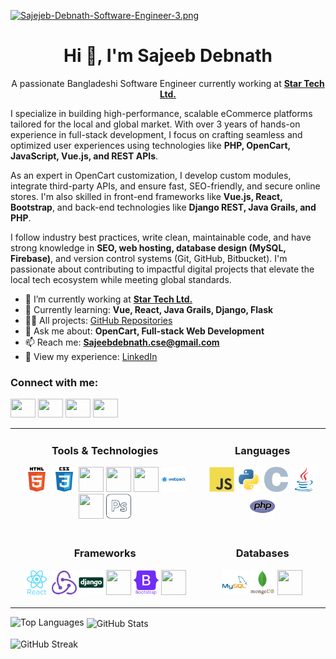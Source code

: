 [![Sajejeb-Debnath-Software-Engineer-3.png](https://i.postimg.cc/pT23Ssx4/Sajejeb-Debnath-Software-Engineer-3.png)](https://postimg.cc/McFsMbnm)

<h1 align="center">Hi 👋, I'm Sajeeb Debnath</h1>
<p align="center">A passionate Bangladeshi Software Engineer currently working at <strong><a href="https://www.startech.com.bd/">Star Tech Ltd.</a></strong></p>

<p>I specialize in building high-performance, scalable eCommerce platforms tailored for the local and global market. With over 3 years of hands-on experience in full-stack development, I focus on crafting seamless and optimized user experiences using technologies like <strong>PHP, OpenCart, JavaScript, Vue.js, and REST APIs</strong>.</p>

<p>As an expert in OpenCart customization, I develop custom modules, integrate third-party APIs, and ensure fast, SEO-friendly, and secure online stores. I'm also skilled in front-end frameworks like <strong>Vue.js, React, Bootstrap</strong>, and back-end technologies like <strong>Django REST, Java Grails, and PHP</strong>.</p>

<p>I follow industry best practices, write clean, maintainable code, and have strong knowledge in <strong>SEO, web hosting, database design (MySQL, Firebase)</strong>, and version control systems (Git, GitHub, Bitbucket). I'm passionate about contributing to impactful digital projects that elevate the local tech ecosystem while meeting global standards.</p>

- 🔭 I’m currently working at **[Star Tech Ltd.](https://www.startech.com.bd/)**
- 🌱 Currently learning: **Vue, React, Java Grails, Django, Flask**
- 👨‍💻 All projects: [GitHub Repositories](https://github.com/Sajeebdebnath?tab=repositories)
- 💬 Ask me about: **OpenCart, Full-stack Web Development**
- 📫 Reach me: **Sajeebdebnath.cse@gmail.com**
- 📄 View my experience: [LinkedIn](https://www.linkedin.com/in/sajeebdebnath/)

<h3 align="left">Connect with me:</h3>
<p align="left">
  <a href="https://fb.com/sajeebdebnath.cse" target="blank"><img src="https://raw.githubusercontent.com/rahuldkjain/github-profile-readme-generator/master/src/images/icons/Social/facebook.svg" height="30" width="40" /></a>
  <a href="https://linkedin.com/in/sajeebdebnath" target="blank"><img src="https://raw.githubusercontent.com/rahuldkjain/github-profile-readme-generator/master/src/images/icons/Social/linked-in-alt.svg" height="30" width="40" /></a>
  <a href="https://twitter.com/sajeebcse" target="blank"><img src="https://raw.githubusercontent.com/rahuldkjain/github-profile-readme-generator/master/src/images/icons/Social/twitter.svg" height="30" width="40" /></a>
  <a href="https://codesandbox.com/sajeebdebnath" target="blank"><img src="https://raw.githubusercontent.com/rahuldkjain/github-profile-readme-generator/master/src/images/icons/Social/codesandbox.svg" height="30" width="40" /></a>
</p>

<table width="100%">
<tr>
<td width="60%">
<h3 align="center">Tools & Technologies</h3>
<p align="center">
  <img src="https://raw.githubusercontent.com/devicons/devicon/master/icons/html5/html5-original-wordmark.svg" width="40" height="40" />
  <img src="https://raw.githubusercontent.com/devicons/devicon/master/icons/css3/css3-original-wordmark.svg" width="40" height="40" />
  <img src="https://www.vectorlogo.zone/logos/git-scm/git-scm-icon.svg" width="40" height="40" />
  <img src="https://www.vectorlogo.zone/logos/firebase/firebase-icon.svg" width="40" height="40" />
  <img src="https://www.vectorlogo.zone/logos/babeljs/babeljs-icon.svg" width="40" height="40" />
  <img src="https://raw.githubusercontent.com/devicons/devicon/master/icons/webpack/webpack-original-wordmark.svg" width="40" height="40" />
  <img src="https://www.vectorlogo.zone/logos/figma/figma-icon.svg" width="40" height="40" />
  <img src="https://raw.githubusercontent.com/devicons/devicon/master/icons/photoshop/photoshop-line.svg" width="40" height="40" />
</p>
</td>  

<td width="40%">
<h3 align="center">Languages</h3>
<p align="center">
  <img src="https://raw.githubusercontent.com/devicons/devicon/master/icons/javascript/javascript-original.svg" width="40" height="40" />
  <img src="https://raw.githubusercontent.com/devicons/devicon/master/icons/python/python-original.svg" width="40" height="40" />
  <img src="https://raw.githubusercontent.com/devicons/devicon/master/icons/c/c-original.svg" width="40" height="40" />
  <img src="https://raw.githubusercontent.com/devicons/devicon/master/icons/java/java-original.svg" width="40" height="40" />
  <img src="https://raw.githubusercontent.com/devicons/devicon/master/icons/php/php-original.svg" width="40" height="40" />
</p>
</td>
</tr>
  
<tr>
<td width="50%">
<h3 align="center">Frameworks</h3>
<p align="center">
  <img src="https://raw.githubusercontent.com/devicons/devicon/master/icons/react/react-original-wordmark.svg" width="40" height="40" />
  <img src="https://raw.githubusercontent.com/devicons/devicon/master/icons/redux/redux-original.svg" width="40" height="40" />
  <img src="https://raw.githubusercontent.com/devicons/devicon/master/icons/django/django-original.svg" width="40" height="40" />
  <img src="https://www.vectorlogo.zone/logos/pocoo_flask/pocoo_flask-icon.svg" width="40" height="40" />
  <img src="https://raw.githubusercontent.com/devicons/devicon/master/icons/bootstrap/bootstrap-plain-wordmark.svg" width="40" height="40" />
  <img src="https://www.vectorlogo.zone/logos/tailwindcss/tailwindcss-icon.svg" width="40" height="40" />
</p>
</td>

<td width="50%">
<h3 align="center">Databases</h3>
<p align="center">
  <img src="https://raw.githubusercontent.com/devicons/devicon/master/icons/mysql/mysql-original-wordmark.svg" width="40" height="40" />
  <img src="https://raw.githubusercontent.com/devicons/devicon/master/icons/mongodb/mongodb-original-wordmark.svg" width="40" height="40" />
  <img src="https://www.vectorlogo.zone/logos/sqlite/sqlite-icon.svg" width="40" height="40" />
</p>
</td>
</tr>
</table>

<p><img align="left" src="https://github-readme-stats.vercel.app/api/top-langs?username=sajeebdebnath&show_icons=true&locale=en&layout=compact" alt="Top Languages" /></p>

<p>&nbsp;<img align="center" src="https://github-readme-stats.vercel.app/api?username=sajeebdebnath&show_icons=true&locale=en" alt="GitHub Stats" /></p>

<p><img align="center" src="https://github-readme-streak-stats.herokuapp.com/?user=sajeebdebnath&" alt="GitHub Streak" /></p>
